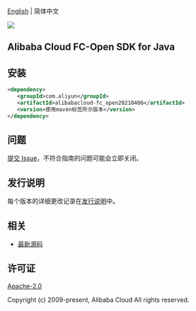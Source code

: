 [English](README.md) | 简体中文

![](https://aliyunsdk-pages.alicdn.com/icons/AlibabaCloud.svg)

## Alibaba Cloud FC-Open SDK for Java

## 安装

```xml
<dependency>
   <groupId>com.aliyun</groupId>
   <artifactId>alibabacloud-fc_open20210406</artifactId>
   <version>使用maven标签所示版本</version>
</dependency>
```

## 问题

[提交 Issue](https://github.com/aliyun/alibabacloud-java-async-sdk/issues/new)，不符合指南的问题可能会立即关闭。

## 发行说明

每个版本的详细更改记录在[发行说明](./ChangeLog.txt)中。

## 相关

- [最新源码](https://github.com/aliyun/alibabacloud-async-java-sdk/)

## 许可证

[Apache-2.0](http://www.apache.org/licenses/LICENSE-2.0)

Copyright (c) 2009-present, Alibaba Cloud All rights reserved.
